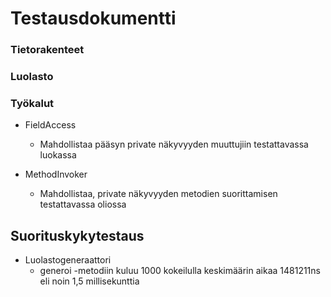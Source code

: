 # Testausdokumentti

### Tietorakenteet

### Luolasto

### Työkalut

* FieldAccess
  * Mahdollistaa pääsyn private näkyvyyden muuttujiin testattavassa luokassa
  
* MethodInvoker
  * Mahdollistaa, private näkyvyyden metodien suorittamisen testattavassa oliossa

## Suorituskykytestaus

* Luolastogeneraattori
  * generoi -metodiin kuluu 1000 kokeilulla keskimäärin aikaa 1481211ns eli noin 1,5 millisekunttia

